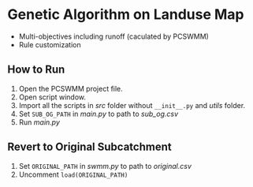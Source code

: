 # Genetic Algorithm on Landuse Map
* Multi-objectives including runoff (caculated by PCSWMM)
* Rule customization

## How to Run
1. Open the PCSWMM project file.
2. Open script window.
3. Import all the scripts in *src* folder without ```__init__.py``` and *utils* folder.
4. Set `SUB_OG_PATH` in *main.py* to path to *sub_og.csv*
5. Run *main.py*

## Revert to Original Subcatchment
1. Set `ORIGINAL_PATH` in *swmm.py* to path to *original.csv*
2. Uncomment `load(ORIGINAL_PATH)`